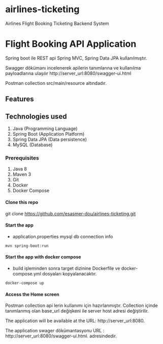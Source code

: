 # airlines-ticketing
Airlines Flight Booking Ticketing Backend System


# Flight Booking API Application

Spring boot ile REST api Spring MVC, Spring Data JPA kullanılmıştır.

Swagger dökümanı incelenerek apilerin tanımlarına ve kullanılma payloadlarına ulaşılır http://server_url:8080/swagger-ui.html

Postman collection src/main/resource altındadır.

## Features




## Technologies used

1. Java (Programming Language)
2. Spring Boot (Application Platform)
3. Spring Data JPA (Data persistence)
4. MySQL (Database)



### Prerequisites
1. Java 8
2. Maven 3
3. Git
4. Docker
5. Docker Compose


#### Clone this repo
	

git clone https://github.com/esasmer-dou/airlines-ticketing.git



#### Start the app

 - application.properties mysql db connection info	
	
```
mvn spring-boot:run
```


#### Start the app with docker compose

 - build işleminden sonra target dizinine Dockerfile ve docker-compose.yml dosyaları kopyalanacaktır.
	
```
docker-compose up
```


#### Access the Home screen

Postman collection api lerin kullanımı için hazırlanmıştır. Collection içinde tanımlanmış olan base_url değişkeni ile server host adresi değiştirilir.

The application will be available at the URL: http://server_url:8080.

The application swager dökümantasyonu URL : http://server_url:8080/swagger-ui.html.  adresindedir.













